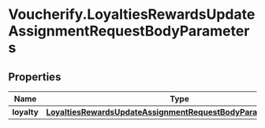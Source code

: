 # Voucherify.LoyaltiesRewardsUpdateAssignmentRequestBodyParameters

## Properties

Name | Type | Description | Notes
------------ | ------------- | ------------- | -------------
**loyalty** | [**LoyaltiesRewardsUpdateAssignmentRequestBodyParametersLoyalty**](LoyaltiesRewardsUpdateAssignmentRequestBodyParametersLoyalty.md) |  | [optional] 


